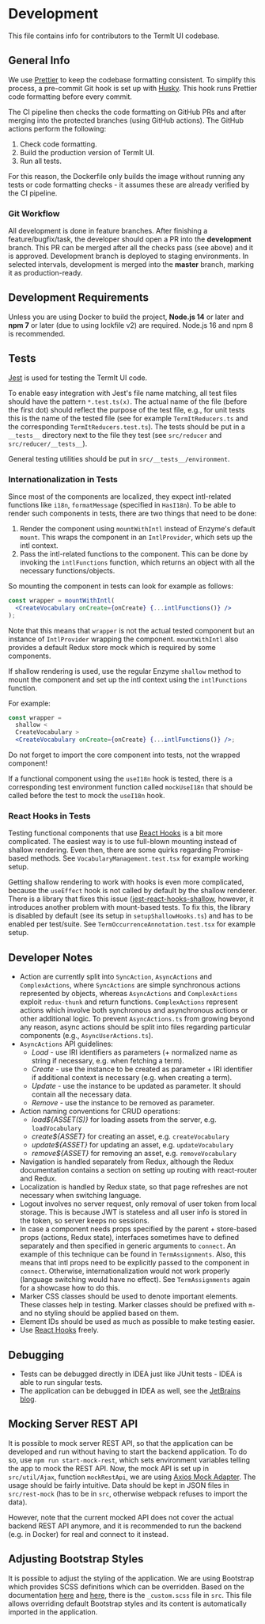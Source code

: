 # Development

This file contains info for contributors to the TermIt UI codebase.

## General Info

We use [Prettier](https://prettier.io/) to keep the codebase formatting consistent. To simplify this process, a pre-commit Git hook is set up with [Husky](https://github.com/typicode/husky).
This hook runs Prettier code formatting before every commit.

The CI pipeline then checks the code formatting on GitHub PRs and after merging into the protected branches (using GitHub actions). The GitHub actions perform the following:

1. Check code formatting.
2. Build the production version of TermIt UI.
3. Run all tests.

For this reason, the Dockerfile only builds the image without running any tests or code formatting checks - it assumes these are already verified by the CI pipeline.

### Git Workflow

All development is done in feature branches. After finishing a feature/bugfix/task, the developer should open a PR into the **development** branch. This PR can be merged after
all the checks pass (see above) and it is approved. Development branch is deployed to staging environments. In selected intervals, development is merged into the **master** branch,
marking it as production-ready.

## Development Requirements

Unless you are using Docker to build the project, **Node.js 14** or later and **npm 7** or later (due to using lockfile v2) are required. Node.js 16 and npm 8 is recommended.

## Tests

[Jest](https://jestjs.io/en/) is used for testing the TermIt UI code.

To enable easy integration with Jest's file name matching, all test files should have the pattern `*.test.ts(x)`. The actual
name of the file (before the first dot) should reflect the purpose of the test file, e.g., for unit tests this is the name of the
tested file (see for example `TermItReducers.ts` and the corresponding `TermItReducers.test.ts`). The tests should be put in a `__tests__` directory
next to the file they test (see `src/reducer` and `src/reducer/__tests__`).

General testing utilities should be put in `src/__tests__/environment`.

### Internationalization in Tests

Since most of the components are localized, they expect intl-related functions like `i18n`, `formatMessage` (specified in `HasI18n`). To be able to render such components
in tests, there are two things that need to be done:

1. Render the component using `mountWithIntl` instead of Enzyme's default `mount`. This wraps the component in an `IntlProvider`, which sets up the intl context.
2. Pass the intl-related functions to the component. This can be done by invoking the `intlFunctions` function, which returns an object with all the necessary functions/objects.

So mounting the component in tests can look for example as follows:

```jsx harmony
const wrapper = mountWithIntl(
  <CreateVocabulary onCreate={onCreate} {...intlFunctions()} />
);
```

Note that this means that `wrapper` is not the actual tested component but an instance of `IntlProvider` wrapping the component. `mountWithIntl` also provides a default Redux store
mock which is required by some components.

If shallow rendering is used, use the regular Enzyme `shallow` method to mount the component and set up the intl context using the `intlFunctions` function.

For example:

```jsx harmony
const wrapper =
  shallow <
  CreateVocabulary >
  <CreateVocabulary onCreate={onCreate} {...intlFunctions()} />;
```

Do not forget to import the core component into tests, not the wrapped component!

If a functional component using the `useI18n` hook is tested, there is a corresponding test environment function called `mockUseI18n` that should be called before the test to
mock the `useI18n` hook.

### React Hooks in Tests

Testing functional components that use [React Hooks](https://reactjs.org/docs/hooks-intro.htm) is a bit more complicated. The easiest way is to use full-blown mounting instead
of shallow rendering. Even then, there are some quirks regarding Promise-based methods. See `VocabularyManagement.test.tsx` for example working setup.

Getting shallow rendering to work with hooks is even more complicated, because the `useEffect` hook is not called by default by the shallow renderer. There is a library
that fixes this issue ([jest-react-hooks-shallow](https://github.com/mikeborozdin/jest-react-hooks-shallow), however, it introduces another problem with mount-based tests.
To fix this, the library is disabled by default (see its setup in `setupShallowHooks.ts`) and has to be enabled per test/suite. See `TermOccurrenceAnnotation.test.tsx` for
example setup.

## Developer Notes

- Action are currently split into `SyncAction`, `AsyncActions` and `ComplexActions`, where `SyncActions` are simple synchronous actions represented by objects,
  whereas `AsyncActions` and `ComplexActions` exploit `redux-thunk` and return functions. `ComplexActions` represent actions which involve both synchronous and
  asynchronous actions or other additional logic. To prevent `AsyncActions.ts` from growing beyond any reason, async actions should be split into files regarding
  particular components (e.g., `AsyncUserActions.ts`).
- `AsyncActions` API guidelines:
  - _Load_ - use IRI identifiers as parameters (+ normalized name as string if necessary, e.g. when fetching a term).
  - _Create_ - use the instance to be created as parameter + IRI identifier if additional context is necessary (e.g. when creating a term).
  - _Update_ - use the instance to be updated as parameter. It should contain all the necessary data.
  - _Remove_ - use the instance to be removed as parameter.
- Action naming conventions for CRUD operations:
  - _load${ASSET(S)}_ for loading assets from the server, e.g. `loadVocabulary`
  - _create${ASSET}_ for creating an asset, e.g. `createVocabulary`
  - _update${ASSET}_ for updating an asset, e.g. `updateVocabulary`
  - _remove${ASSET}_ for removing an asset, e.g. `removeVocabulary`
- Navigation is handled separately from Redux, although the Redux documentation contains a section on setting up routing with react-router and Redux.
- Localization is handled by Redux state, so that page refreshes are not necessary when switching language.
- Logout involves no server request, only removal of user token from local storage. This is because JWT is stateless and all user info is stored in the token,
  so server keeps no sessions.
- In case a component needs props specified by the parent + store-based props (actions, Redux state), interfaces sometimes have to defined
  separately and then specified in generic arguments to `connect`. An example of this technique can be found in `TermAssignments`.
  Also, this means that intl props need to be explicitly passed to the component in `connect`. Otherwise, internationalization would not work properly
  (language switching would have no effect). See `TermAssignments` again for a showcase how to do this.
- Marker CSS classes should be used to denote important elements. These classes help in testing. Marker classes should be prefixed with `m-` and no styling should be applied based on them.
- Element IDs should be used as much as possible to make testing easier.
- Use [React Hooks](https://reactjs.org/docs/hooks-intro.htm) freely.

## Debugging

- Tests can be debugged directly in IDEA just like JUnit tests - IDEA is able to run singular tests.
- The application can be debugged in IDEA as well, see the [JetBrains blog](https://blog.jetbrains.com/webstorm/2017/01/debugging-react-apps/).

## Mocking Server REST API

It is possible to mock server REST API, so that the application can be developed and run without having to start the backend application.
To do so, use `npm run start-mock-rest`, which sets environment variables telling the app to mock the REST API. Now, the mock API is set up
in `src/util/Ajax`, function `mockRestApi`, we are using [Axios Mock Adapter](https://github.com/ctimmerm/axios-mock-adapter). The usage should be
fairly intuitive. Data should be kept in JSON files in `src/rest-mock` (has to be in `src`, otherwise webpack refuses to import the data).

However, note that the current mocked API does not cover the actual backend REST API anymore, and it is recommended to run the backend (e.g. in Docker) for real and connect to it instead.

## Adjusting Bootstrap Styles

It is possible to adjust the styling of the application. We are using Bootstrap which provides SCSS definitions which can be overridden. Based on the
documentation [here](https://getbootstrap.com/docs/4.0/getting-started/webpack/#importing-precompiled-sass) and [here](https://getbootstrap.com/docs/4.0/getting-started/theming/),
there is the `_custom.scss` file in `src`. This file allows overriding default Bootstrap styles and its content is automatically imported in the application.
